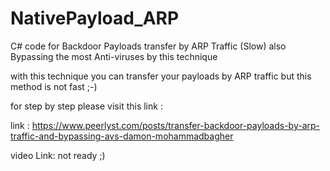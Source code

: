 # NativePayload_ARP
C# code for Backdoor Payloads transfer by ARP Traffic (Slow)
also Bypassing the most Anti-viruses by this technique 

with this technique you can transfer your payloads by ARP traffic
but this method is not fast ;-)

for step by step please visit this link :

link : https://www.peerlyst.com/posts/transfer-backdoor-payloads-by-arp-traffic-and-bypassing-avs-damon-mohammadbagher

video Link: not ready ;)
